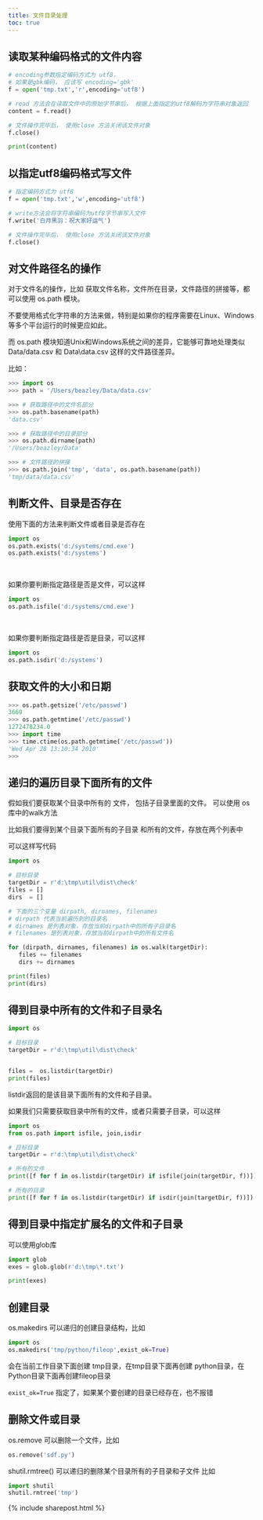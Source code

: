 ```yaml
---
title: 文件目录处理
toc: true
---
```


## 读取某种编码格式的文件内容

```py
# encoding参数指定编码方式为 utf8，
# 如果是gbk编码， 应该写 encoding='gbk'
f = open('tmp.txt','r',encoding='utf8')

# read 方法会在读取文件中的原始字节串后， 根据上面指定的utf8解码为字符串对象返回
content = f.read()

# 文件操作完毕后， 使用close 方法关闭该文件对象
f.close()

print(content)
```

## 以指定utf8编码格式写文件

```py
# 指定编码方式为 utf8
f = open('tmp.txt','w',encoding='utf8')

# write方法会将字符串编码为utf8字节串写入文件
f.write('白月黑羽：祝大家好运气')

# 文件操作完毕后， 使用close 方法关闭该文件对象
f.close()
```

## 对文件路径名的操作

对于文件名的操作，比如 获取文件名称，文件所在目录，文件路径的拼接等，都可以使用 os.path 模块。

不要使用格式化字符串的方法来做，特别是如果你的程序需要在Linux、Windows等多个平台运行的时候更应如此。

而 os.path 模块知道Unix和Windows系统之间的差异，它能够可靠地处理类似 Data/data.csv 和 Data\data.csv 这样的文件路径差异。

比如：

```py
>>> import os
>>> path = '/Users/beazley/Data/data.csv'

>>> # 获取路径中的文件名部分
>>> os.path.basename(path)
'data.csv'

>>> # 获取路径中的目录部分
>>> os.path.dirname(path)
'/Users/beazley/Data'

>>> # 文件路径的拼接
>>> os.path.join('tmp', 'data', os.path.basename(path))
'tmp/data/data.csv'

```


## 判断文件、目录是否存在

使用下面的方法来判断文件或者目录是否存在
```py
import os
os.path.exists('d:/systems/cmd.exe')
os.path.exists('d:/systems')
```

<br>

如果你要判断指定路径是否是文件，可以这样

```py
import os
os.path.isfile('d:/systems/cmd.exe')
```

<br>

如果你要判断指定路径是否是目录，可以这样

```py
import os
os.path.isdir('d:/systems')
```


## 获取文件的大小和日期

```py
>>> os.path.getsize('/etc/passwd')
3669
>>> os.path.getmtime('/etc/passwd')
1272478234.0
>>> import time
>>> time.ctime(os.path.getmtime('/etc/passwd'))
'Wed Apr 28 13:10:34 2010'
>>>
```


## 递归的遍历目录下面所有的文件

假如我们要获取某个目录中所有的 文件， 包括子目录里面的文件。 
可以使用  os库中的walk方法

比如我们要得到某个目录下面所有的子目录 和所有的文件，存放在两个列表中

可以这样写代码


```py
import os

# 目标目录
targetDir = r'd:\tmp\util\dist\check'
files = []
dirs  = []

# 下面的三个变量 dirpath, dirnames, filenames
# dirpath 代表当前遍历到的目录名
# dirnames 是列表对象，存放当前dirpath中的所有子目录名
# filenames 是列表对象，存放当前dirpath中的所有文件名

for (dirpath, dirnames, filenames) in os.walk(targetDir):
   files += filenames
   dirs += dirnames

print(files)
print(dirs)
```



## 得到目录中所有的文件和子目录名

```py
import os

# 目标目录
targetDir = r'd:\tmp\util\dist\check'


files =  os.listdir(targetDir)
print(files)
```

listdir返回的是该目录下面所有的文件和子目录。

如果我们只需要获取目录中所有的文件，或者只需要子目录，可以这样

```py
import os
from os.path import isfile, join,isdir

# 目标目录
targetDir = r'd:\tmp\util\dist\check'

# 所有的文件
print([f for f in os.listdir(targetDir) if isfile(join(targetDir, f))])

# 所有的目录
print([f for f in os.listdir(targetDir) if isdir(join(targetDir, f))])
```


## 得到目录中指定扩展名的文件和子目录

可以使用glob库

```py
import glob
exes = glob.glob(r'd:\tmp\*.txt')

print(exes)
```


## 创建目录

os.makedirs 可以递归的创建目录结构，比如

```py
import os
os.makedirs('tmp/python/fileop',exist_ok=True)
```

会在当前工作目录下面创建 tmp目录，在tmp目录下面再创建 python目录，在Python目录下面再创建fileop目录

 ```exist_ok=True```  指定了，如果某个要创建的目录已经存在，也不报错

## 删除文件或目录

os.remove 可以删除一个文件，比如

```py
os.remove('sdf.py')
```

shutil.rmtree() 可以递归的删除某个目录所有的子目录和子文件
比如

```py
import shutil
shutil.rmtree('tmp')
```




{% include sharepost.html %}